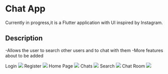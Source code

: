 # Chat App

Currently in progress,it is a Flutter application with UI inspired by Instagram.

## Description

-Allows the user to search other users and to chat with them
-More features about to be added

Login <img src="readme_images/login.jpeg">
Register <img src="readme_images/register.jpeg">
Home Page <img src="readme_images/feed.jpeg">
Chats <img src="readme_images/chats.jpeg">
Search <img src="readme_images/search.jpeg">
Chat Room <img src="readme_images/chatroom.jpeg">
